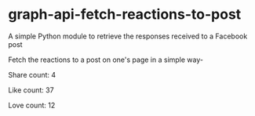 # graph-api-fetch-reactions-to-post
A simple Python module to retrieve the responses received to a Facebook post

Fetch the reactions to a post on one's page in a simple way-

Share count: 4

Like count: 37

Love count: 12
